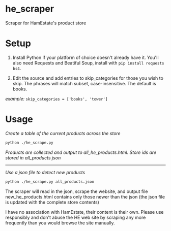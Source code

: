 # he_scraper
Scraper for HamEstate's product store

# Setup
1. Install Python if your platform of choice doesn't already have it. You'll also need Requests and Beatiful Soup, install with `pip install requests bs4`.

2. Edit the source and add entries to skip_categories for those you wish to skip. The phrases will match subset, case-insensitive. The default is books.

_example:_ `skip_categories = ['books', 'tower']` 

# Usage

_Create a table of the current products across the store_
```bash
python ./he_scrape.py
```
_Products are collected and output to all_he_products.html. Store ids are stored in all_products.json_

---
_Use a json file to detect new products_
```bash
python ./he_scrape.py all_products.json
```
The scraper will read in the json, scrape the website, and output file new_he_products.html contains only those newer than the json
(the json file is updated with the complete store contents)

I have no association with HamEstate, their content is their own. Please use responsibly and don't abuse the HE web site by scraping any more frequently than you would browse the site manually.